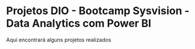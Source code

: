 # Projetos DIO - Bootcamp Sysvision - Data Analytics com Power BI

Aqui encontrará alguns projetos realizados
